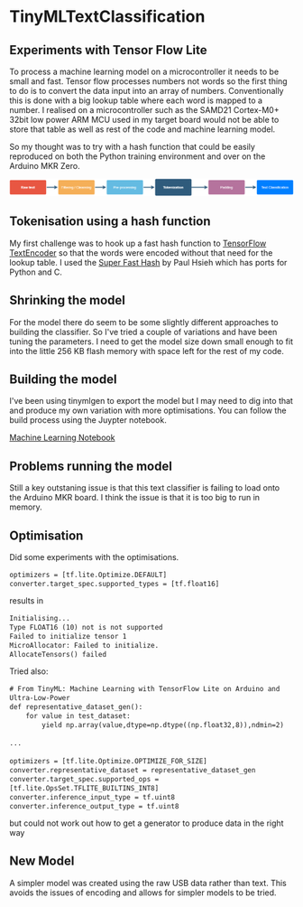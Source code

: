 # TinyMLTextClassification
## Experiments with Tensor Flow Lite

To process a machine learning model on a microcontroller it needs to be small and fast. Tensor flow processes numbers not words so the first thing to do is to convert the data input into an array of numbers. Conventionally this is done with a big lookup table where each word is mapped to a number. I realised on a microcontroller such as the SAMD21 Cortex-M0+ 32bit low power ARM MCU used in my target board would not be able to store that table as well as rest of the code and machine learning model.

So my thought was to try with a hash function that could be easily reproduced on both the Python training environment and over on the Arduino MKR Zero.

![Machine Learning Text Classification](https://github.com/Workshopshed/TinyMLTextClassification/blob/master/Machine%20Learning%20Text%20Classification.png "Text Classification Pipeline")

## Tokenisation using a hash function

My first challenge was to hook up a fast hash function to [TensorFlow TextEncoder](https://www.tensorflow.org/tutorials/tensorflow_text/intro) so that the words were encoded without that need for the lookup table. I used the [Super Fast Hash](http://www.azillionmonkeys.com/qed/hash.html) by Paul Hsieh which has ports for Python and C.

## Shrinking the model

For the model there do seem to be some slightly different approaches to building the classifier. So I've tried a couple of variations and have been tuning the parameters. I need to get the model size down small enough to fit into the little 256 KB flash memory with space left for the rest of my code.

## Building the model

I've been using tinymlgen to export the model but I may need to dig into that and produce my own variation with more optimisations. You can follow the build process using the Juypter notebook.

[Machine Learning Notebook](https://github.com/Workshopshed/TinyMLTextClassification/blob/master/text_classification_rnn_withCustomEncoder.ipynb)

## Problems running the model

Still a key outstaning issue is that this text classifier is failing to load onto the Arduino MKR board. I think the issue is that it is too big to run in memory.

## Optimisation

Did some experiments with the optimisations.

```
optimizers = [tf.lite.Optimize.DEFAULT]
converter.target_spec.supported_types = [tf.float16]
```

results in 

```
Initialising...
Type FLOAT16 (10) not is not supported
Failed to initialize tensor 1
MicroAllocator: Failed to initialize.
AllocateTensors() failed
```

Tried also:

```
# From TinyML: Machine Learning with TensorFlow Lite on Arduino and Ultra-Low-Power
def representative_dataset_gen():
    for value in test_dataset:
        yield np.array(value,dtype=np.dtype((np.float32,8)),ndmin=2)

...

optimizers = [tf.lite.Optimize.OPTIMIZE_FOR_SIZE]
converter.representative_dataset = representative_dataset_gen
converter.target_spec.supported_ops = [tf.lite.OpsSet.TFLITE_BUILTINS_INT8]
converter.inference_input_type = tf.uint8
converter.inference_output_type = tf.uint8
```
but could not work out how to get a generator to produce data in the right way

## New Model

A simpler model was created using the raw USB data rather than text. This avoids the issues of encoding and allows for simpler models to be tried.
